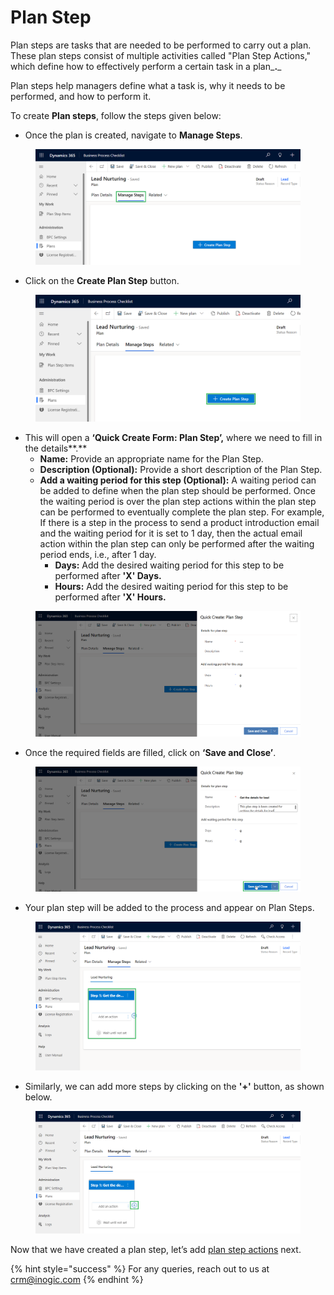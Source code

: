 # Plan Step

Plan steps are tasks that are needed to be performed to carry out a plan. These plan steps consist of multiple activities called "Plan Step Actions," which define how to effectively perform a certain task in a plan_**.**_

Plan steps help managers define what a task is, why it needs to be performed, and how to perform it.

To create **Plan steps**, follow the steps given below:

* Once the plan is created, navigate to **Manage Steps**.

<figure><img src="../../../../.gitbook/assets/Plan step.png" alt=""><figcaption></figcaption></figure>

* Click on the **Create Plan Step** button.

<figure><img src="../../../../.gitbook/assets/plan step_2 (1).png" alt=""><figcaption></figcaption></figure>

* This will open a **‘Quick Create Form: Plan Step’,** where we need to fill in the details**.**
  * **Name:** Provide an appropriate name for the Plan Step.
  * **Description (Optional):** Provide a short description of the Plan Step.
  * **Add a waiting period for this step (Optional):** A waiting period can be added to define when the plan step should be performed. Once the waiting period is over the plan step actions within the plan step can be performed to eventually complete the plan step. For example, If there is a step in the process to send a product introduction email and the waiting period for it is set to 1 day, then the actual email action within the plan step can only be performed after the waiting period ends, i.e., after 1 day.
    * **Days:** Add the desired waiting period for this step to be performed after **'X' Days.**
    * **Hours:** Add the desired waiting period for this step to be performed after **'X' Hours.**

<figure><img src="../../../../.gitbook/assets/Plan step_3.png" alt=""><figcaption></figcaption></figure>

* Once the required fields are filled, click on **‘Save and Close’**.

<figure><img src="../../../../.gitbook/assets/Plan Step3.1 (1) (1).png" alt=""><figcaption></figcaption></figure>

* Your plan step will be added to the process and appear on Plan Steps.

<figure><img src="../../../../.gitbook/assets/Plan step_4 (1).png" alt=""><figcaption></figcaption></figure>

* Similarly, we can add more steps by clicking on the **'+'** button, as shown below.

<figure><img src="../../../../.gitbook/assets/plan step_5 (1).png" alt=""><figcaption></figcaption></figure>

Now that we have created a plan step, let’s add [plan step actions](https://docs.inogic.com/business-process-checklist/features/manage-plans/create-plan/create-process-type-plan/plan-step-action) next.

{% hint style="success" %}
For any queries, reach out to us at [crm@inogic.com](mailto:crm@inogic.com)
{% endhint %}
